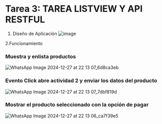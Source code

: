 # Tarea 3: TAREA LISTVIEW Y API RESTFUL
1. Diseño de Aplicación
![image](https://github.com/user-attachments/assets/a0639bde-99a6-4494-9546-8c2f5cf3e604)

2.Funcionamiento

### Muestra y enlista productos

![WhatsApp Image 2024-12-27 at 22 13 07_6d8ca3eb](https://github.com/user-attachments/assets/60280079-98fe-4cad-8f82-522eaeadae99)

### Evento Click abre actividad 2 y enviar los datos del producto
![WhatsApp Image 2024-12-27 at 22 13 07_7dbf819d](https://github.com/user-attachments/assets/de2590ec-97c8-42b0-b3d5-b99a47f2ac0b)



### Mostrar el producto seleccionado con la opción de pagar
![WhatsApp Image 2024-12-27 at 22 13 06_ca7f39e5](https://github.com/user-attachments/assets/a1b864c3-a34f-45d6-bf6d-571195fb5b16)





